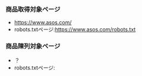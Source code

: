 ### 商品取得対象ページ
- https://www.asos.com/
- robots.txtページ:https://www.asos.com/robots.txt

### 商品陳列対象ページ
- ？
- robots.txtページ:
